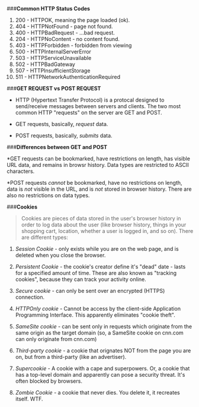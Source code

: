 ###**Common HTTP Status Codes**

1. 200 - HTTPOK, meaning the page loaded (ok).
2. 404 - HTTPNotFound - page not found.
3. 400 - HTTPBadRequest - ...bad request.
4. 204 - HTTPNoContent - no content found.
5. 403 - HTTPForbidden - forbidden from viewing
6. 500 - HTTPInternalServerError
7. 503 - HTTPServiceUnavailable 
8. 502 - HTTPBadGateway
9. 507 - HTTPInsufficientStorage
10. 511 - HTTPNetworkAuthenticationRequired

###**GET REQUEST vs POST REQUEST**

* HTTP (Hypertext Transfer Protocol) is a protocal designed to send/receive messages between servers and clients. The two most common HTTP "requests" on the server are GET and POST.

* GET requests, basically, *request* data. 
* POST requests, basically, *submits* data.

###**Differences between GET and POST** 

*GET requests can be bookmarked, have restrictions on length, has visible URL data, and remains in browsr history. Data types are restricted to ASCII characters.

*POST requests *cannot* be bookmarked, have no restrictions on length, data is *not* visible in the URL, and is *not* stored in browser history. There are also no restrictions on data types.

###**Cookies**
> Cookies are pieces of data stored in the user's browser history in order to log data about the user (like browser history, things in your shopping cart, location, whether a user is logged in, and so on). There are different types:

1. *Session Cookie* - only exists while you are on the web page, and is deleted when you close the browser. 

2. *Persistent Cookie* - the cookie's creator define it's "dead" date - lasts for a specified amount of time. These are also known as "tracking cookies", because they can track your activity online. 

3. *Secure cookie* - can only be sent over an encrypted (HTTPS) connection. 

4. *HTTPOnly cookie* - Cannot be access by the client-side Application Programming Interface. This apparently eliminates "cookie theft". 

5. *SameSite cookie* - can be sent only in requests which originate from the same origin as the target domain (so, a SameSite cookie on cnn.com can only originate from cnn.com)

6. *Third-party cookie* - a cookie that orignates NOT from the page you are on, but from a third-party (like an advertiser).

7. *Supercookie* - A cookie with a cape and superpowers. Or, a cookie that has a top-level domain and apparently can pose a security threat. It's often blocked by browsers. 

8. *Zombie Cookie* - a cookie that never dies. You delete it, it recreates itself. WTF. 